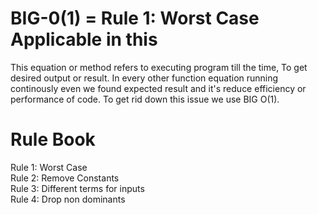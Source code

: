 # BIG-0(1) = Rule 1: Worst Case Applicable in this
This equation or method refers to executing program till the time, To get desired output or result.
In every other function equation running continously even we found expected result and it's reduce efficiency or performance of code.
To get rid down this issue we use BIG O(1).


# Rule Book
Rule 1: Worst Case<br/>
Rule 2: Remove Constants<br/>
Rule 3: Different terms for inputs<br/>
Rule 4: Drop non dominants<br/>
